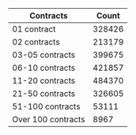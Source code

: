 | Contracts          | Count   |
|--------------------|---------|
| 01 contract | 328426 |
| 02 contracts | 213179 |
| 03-05 contracts | 399675 |
| 06-10 contracts | 421857 |
| 11-20 contracts | 484370 |
| 21-50 contracts | 326605 |
| 51-100 contracts | 53111 |
| Over 100 contracts | 8967 |
